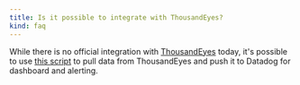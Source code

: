 ```yaml
---
title: Is it possible to integrate with ThousandEyes?
kind: faq
---
```


While there is no official integration with [ThousandEyes](https://www.thousandeyes.com/) today, it's possible to use [this script](https://gist.github.com/DBLaw/a5a13976f2c6fe1ddf2db2413c9971d0) to pull data from ThousandEyes and push it to Datadog for dashboard and alerting.